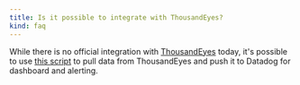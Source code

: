 ```yaml
---
title: Is it possible to integrate with ThousandEyes?
kind: faq
---
```


While there is no official integration with [ThousandEyes](https://www.thousandeyes.com/) today, it's possible to use [this script](https://gist.github.com/DBLaw/a5a13976f2c6fe1ddf2db2413c9971d0) to pull data from ThousandEyes and push it to Datadog for dashboard and alerting.